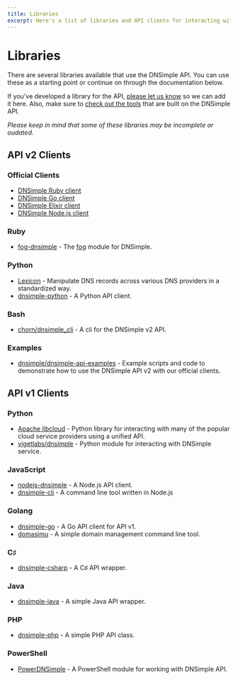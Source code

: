 ```yaml
---
title: Libraries
excerpt: Here's a list of libraries and API clients for interacting with the DNSimple domain and DNS API.
---
```


# Libraries

There are several libraries available that use the DNSimple API. You can use these as a starting point or continue on through the documentation below.

If you've developed a library for the API, [please let us know](https://dnsimple.com/contact) so we can add it here. Also, make sure to [check out the tools](/tools) that are built on the DNSimple API.

_Please keep in mind that some of these libraries may be incomplete or oudated._

## API v2 Clients

### Official Clients

- [DNSimple Ruby client](https://dnsimple.link/api-client-ruby)
- [DNSimple Go client](https://dnsimple.link/api-client-go)
- [DNSimple Elixir client](https://dnsimple.link/api-client-elixir)
- [DNSimple Node.js client](https://dnsimple.link/api-client-node)

### Ruby

- [fog-dnsimple](https://github.com/fog/fog-dnsimple) - The [fog](http://fog.io/) module for DNSimple.

### Python

- [Lexicon](https://github.com/AnalogJ/lexicon) - Manipulate DNS records across various DNS providers in a standardized way.
- [dnsimple-python](https://github.com/onlyhavecans/dnsimple-python) - A Python API client.

### Bash

- [chorn/dnsimple_cli](https://github.com/chorn/dnsimple_cli) - A cli for the DNSimple v2 API.

### Examples

- [dnsimple/dnsimple-api-examples](https://github.com/dnsimple/dnsimple-api-examples) - Example scripts and code to demonstrate how to use the DNSimple API v2 with our official clients.

## API v1 Clients

### Python

- [Apache libcloud](https://libcloud.apache.org/) - Python library for interacting with many of the popular cloud service providers using a unified API.
- [vigetlabs/dnsimple](https://github.com/vigetlabs/dnsimple) - Python module for interacting with DNSimple service.

### JavaScript

- [nodejs-dnsimple](https://github.com/fvdm/nodejs-dnsimple) - A Node.js API client.
- [dnsimple-cli](https://www.npmjs.org/package/dnsimple-cli) - A command line tool written in Node.js

### Golang

- [dnsimple-go](https://github.com/weppos/go-dnsimple) - A Go API client for API v1.
- [domasimu](https://github.com/jrwren/domasimu) - A simple domain management command line tool.

### C♯

- [dnsimple-csharp](https://github.com/anderly/dnsimple-csharp) - A C♯ API wrapper.

### Java

- [dnsimple-java](https://github.com/milkmansrevenge/dnsimple-java) - A simple Java API wrapper.

### PHP

- [dnsimple-php](https://github.com/fvdm/dnsimple-php) - A simple PHP API class.

### PowerShell

- [PowerDNSimple](https://github.com/jordanknapp/PowerDNSimple) - A PowerShell module for working with DNSimple API.



